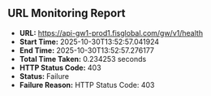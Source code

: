 ## URL Monitoring Report

- **URL:** https://api-gw1-prod1.fisglobal.com/gw/v1/health
- **Start Time:** 2025-10-30T13:52:57.041924
- **End Time:** 2025-10-30T13:52:57.276177
- **Total Time Taken:** 0.234253 seconds
- **HTTP Status Code:** 403
- **Status:** Failure
- **Failure Reason:** HTTP Status Code: 403
